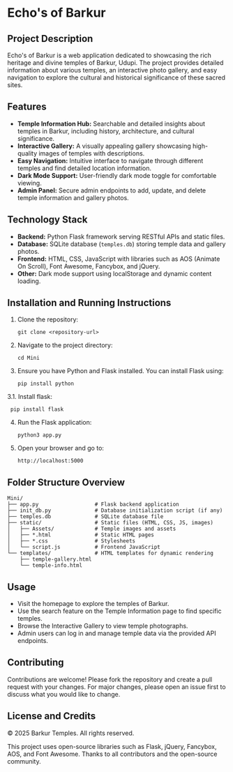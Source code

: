 # Echo's of Barkur

## Project Description
Echo's of Barkur is a web application dedicated to showcasing the rich heritage and divine temples of Barkur, Udupi. The project provides detailed information about various temples, an interactive photo gallery, and easy navigation to explore the cultural and historical significance of these sacred sites.

## Features
- **Temple Information Hub:** Searchable and detailed insights about temples in Barkur, including history, architecture, and cultural significance.
- **Interactive Gallery:** A visually appealing gallery showcasing high-quality images of temples with descriptions.
- **Easy Navigation:** Intuitive interface to navigate through different temples and find detailed location information.
- **Dark Mode Support:** User-friendly dark mode toggle for comfortable viewing.
- **Admin Panel:** Secure admin endpoints to add, update, and delete temple information and gallery photos.

## Technology Stack
- **Backend:** Python Flask framework serving RESTful APIs and static files.
- **Database:** SQLite database (`temples.db`) storing temple data and gallery photos.
- **Frontend:** HTML, CSS, JavaScript with libraries such as AOS (Animate On Scroll), Font Awesome, Fancybox, and jQuery.
- **Other:** Dark mode support using localStorage and dynamic content loading.

## Installation and Running Instructions
1. Clone the repository:
   ```
   git clone <repository-url>
   ```
2. Navigate to the project directory:
   ```
   cd Mini
   ```
3. Ensure you have Python and Flask installed. You can install Flask using:
   ``` 
   pip install python
   ```
3.1. Install flask:
   ```
    pip install flask
   ```
4. Run the Flask application:
   ```
   python3 app.py
   ```
5. Open your browser and go to:
   ```
   http://localhost:5000
   ```

## Folder Structure Overview
```
Mini/
├── app.py                  # Flask backend application
├── init_db.py              # Database initialization script (if any)
├── temples.db              # SQLite database file
├── static/                 # Static files (HTML, CSS, JS, images)
│   ├── Assets/             # Temple images and assets
│   ├── *.html              # Static HTML pages
│   ├── *.css               # Stylesheets
│   └── script.js           # Frontend JavaScript
└── templates/              # HTML templates for dynamic rendering
    ├── temple-gallery.html
    └── temple-info.html
```

## Usage
- Visit the homepage to explore the temples of Barkur.
- Use the search feature on the Temple Information page to find specific temples.
- Browse the Interactive Gallery to view temple photographs.
- Admin users can log in and manage temple data via the provided API endpoints.

## Contributing
Contributions are welcome! Please fork the repository and create a pull request with your changes. For major changes, please open an issue first to discuss what you would like to change.

## License and Credits
© 2025 Barkur Temples. All rights reserved.

This project uses open-source libraries such as Flask, jQuery, Fancybox, AOS, and Font Awesome. Thanks to all contributors and the open-source community.
